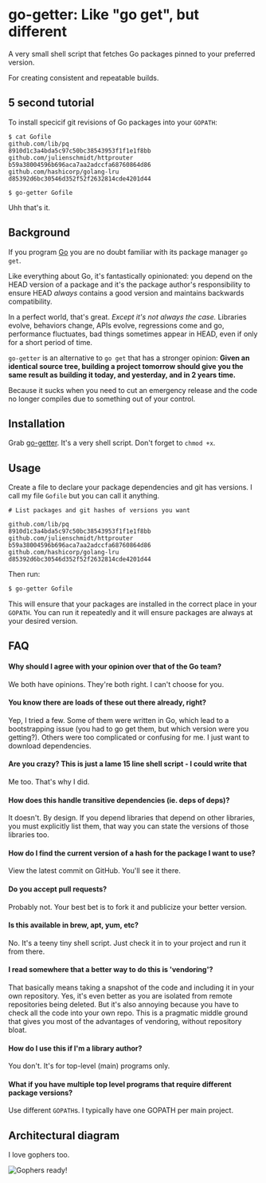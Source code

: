 go-getter: Like "go get", but different
=======================================

A very small shell script that fetches Go packages pinned to your preferred
version.

For creating consistent and repeatable builds.


5 second tutorial
-----------------

To install specicif git revisions of Go packages into your `GOPATH`:
````
$ cat Gofile
github.com/lib/pq                      8910d1c3a4bda5c97c50bc38543953f1f1e1f8bb
github.com/julienschmidt/httprouter    b59a38004596b696aca7aa2adccfa68760864d86
github.com/hashicorp/golang-lru        d85392d6bc30546d352f52f2632814cde4201d44

$ go-getter Gofile
````

Uhh that's it.

Background
----------

If you program [Go](https://golang.org/) you are no doubt familiar with its
package manager `go get`.

Like everything about Go, it's fantastically opinionated: you depend on the
HEAD version of a package and it's the package author's responsibility to
ensure HEAD *always* contains a good version and maintains backwards
compatibility.

In a perfect world, that's great. *Except it's not always the case.* Libraries
evolve, behaviors change, APIs evolve, regressions come and go, performance
fluctuates, bad things sometimes appear in HEAD, even if only for a short period
of time.

`go-getter` is an alternative to `go get` that has a stronger opinion: **Given
an identical source tree, building a project tomorrow should give you the same
result as building it today, and yesterday, and in 2 years time.**

Because it sucks when you need to cut an emergency release and the code no
longer compiles due to something out of your control.


Installation
------------

Grab [go-getter](https://raw.githubusercontent.com/joewalnes/go-getter/master/go-getter). It's a very shell script. Don't forget to `chmod +x`.


Usage
-----

Create a file to declare your package dependencies and git has versions.
I call my file `Gofile` but you can call it anything.

````
# List packages and git hashes of versions you want

github.com/lib/pq                      8910d1c3a4bda5c97c50bc38543953f1f1e1f8bb
github.com/julienschmidt/httprouter    b59a38004596b696aca7aa2adccfa68760864d86
github.com/hashicorp/golang-lru        d85392d6bc30546d352f52f2632814cde4201d44
````

Then run:
````bash
$ go-getter Gofile
````

This will ensure that your packages are installed in the correct place in your
`GOPATH`. You can run it repeatedly and it will ensure packages are always at
your desired version.


FAQ
---

#### Why should I agree with your opinion over that of the Go team?

We both have opinions. They're both right. I can't choose for you.

#### You know there are loads of these out there already, right?

Yep, I tried a few. Some of them were written in Go, which lead to a
bootstrapping issue (you had to go get them, but which version were you
getting?). Others were too complicated or confusing for me. I just want
to download dependencies.

#### Are you crazy? This is just a lame 15 line shell script - I could write that

Me too. That's why I did.

#### How does this handle transitive dependencies (ie. deps of deps)?

It doesn't. By design. If you depend libraries that depend on other libraries,
you must explicitly list them, that way you can state the versions of those
libraries too.

#### How do I find the current version of a hash for the package I want to use?

View the latest commit on GitHub. You'll see it there.

#### Do you accept pull requests?

Probably not. Your best bet is to fork it and publicize your better version.

#### Is this available in brew, apt, yum, etc?

No. It's a teeny tiny shell script. Just check it in to your project and run
it from there.

#### I read somewhere that a better way to do this is 'vendoring'?

That basically means taking a snapshot of the code and including it in your
own repository. Yes, it's even better as you are isolated from remote
repositories being deleted. But it's also annoying because you have to check
all the code into your own repo. This is a pragmatic middle ground that gives
you most of the advantages of vendoring, without repository bloat.

#### How do I use this if I'm a library author?

You don't. It's for top-level (main) programs only.

#### What if you have multiple top level programs that require different package versions?

Use different `GOPATH`s. I typically have one GOPATH per main project.

Architectural diagram
---------------------

I love gophers too.

![Gophers ready!](http://i.imgur.com/MmNPB.gif "Gophers ready!")
